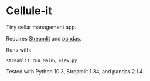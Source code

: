 # Cellule-it

Tiny cellar management app.

Requires [Streamlit](https://streamlit.io/) and [pandas](https://pandas.pydata.org).

Runs with:

```
streamlit run Main\ view.py
```

Tested with Python 10.3, Streamlit 1.34, and pandas 2.1.4.
